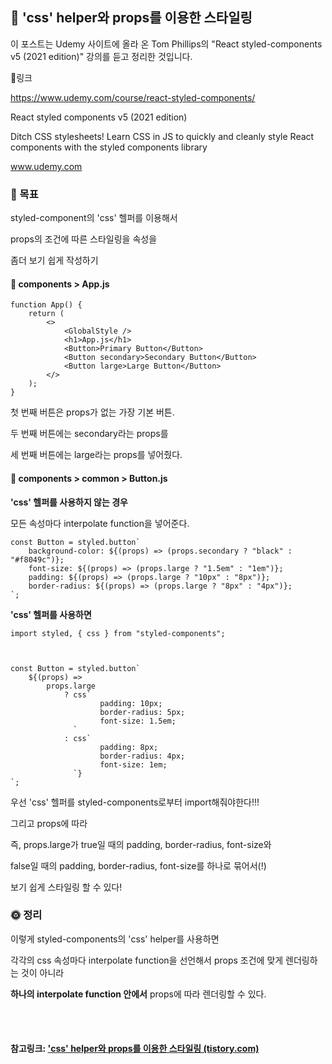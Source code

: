 ## 📇 'css' helper와 props를 이용한 스타일링

이 포스트는 Udemy 사이트에 올라 온 Tom Phillips의 "React styled-components v5 (2021 edition)" 강의를 듣고 정리한 것입니다.

 

🔗링크

https://www.udemy.com/course/react-styled-components/

 

React styled components v5 (2021 edition)

Ditch CSS stylesheets! Learn CSS in JS to quickly and cleanly style React components with the styled components library

www.udemy.com

 

 

 

 

 

 

### **📝 목표**

styled-component의 'css' 헬퍼를 이용해서

props의 조건에 따른 스타일링을 속성을

좀더 보기 쉽게 작성하기

 

 

 

 

 

#### **📂 components > App.js**

```
function App() {
	return (
		<>
			<GlobalStyle />
			<h1>App.js</h1>
			<Button>Primary Button</Button>
			<Button secondary>Secondary Button</Button>
			<Button large>Large Button</Button>
		</>
	);
}
```

첫 번째 버튼은 props가 없는 가장 기본 버튼.

두 번째 버튼에는 secondary라는 props를

세 번째 버튼에는 large라는 props를 넣어줬다.

 

 

 

 

 

 

#### **📂 components > common > Button.js**

 

 

**'css' 헬퍼를 사용하지 않는 경우**

모든 속성마다 interpolate function을 넣어준다.

```
const Button = styled.button`
	background-color: ${(props) => (props.secondary ? "black" : "#f8049c")};
	font-size: ${(props) => (props.large ? "1.5em" : "1em")};
	padding: ${(props) => (props.large ? "10px" : "8px")};
	border-radius: ${(props) => (props.large ? "8px" : "4px")};
`;
```

 

 

**'css' 헬퍼를 사용하면**

```
import styled, { css } from "styled-components";



const Button = styled.button`
	${(props) =>
		props.large
			? css`
					padding: 10px;
					border-radius: 5px;
					font-size: 1.5em;
			  `
			: css`
					padding: 8px;
					border-radius: 4px;
					font-size: 1em;
			  `}
`;
```

 

 

우선 'css' 헬퍼를 styled-components로부터 import해줘야한다!!!

그리고 props에 따라

즉, props.large가 true일 때의 padding, border-radius, font-size와

false일 때의 padding, border-radius, font-size를 하나로 묶어서(!) 

보기 쉽게 스타일링 할 수 있다!

 

 

 

 

 

 

 

 

### **🌞 정리**

이렇게 styled-components의 'css' helper를 사용하면

각각의 css 속성마다 interpolate function을 선언해서 props 조건에 맞게 렌더링하는 것이 아니라

**하나의 interpolate function 안에서** props에 따라 렌더링할 수 있다.

 



<br>

<br>

#### 참고링크: ['css' helper와 props를 이용한 스타일링 (tistory.com)](https://yumyumlog.tistory.com/244)

<br>